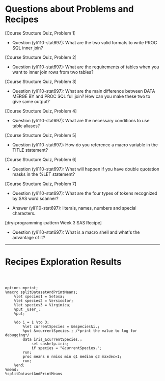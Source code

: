 
# Questions about Problems and Recipes



[Course Structure Quiz, Problem 1]
* Question (yli110-stat697): What are the two valid formats to write PROC SQL inner join?



[Course Structure Quiz, Problem 2]
* Question (yli110-stat697): What are the requirements of tables when you want to inner join rows from two tables?



[Course Structure Quiz, Problem 3]
* Question (yli110-stat697): What are the main difference between DATA MERGE BY and PROC SQL full join? How can you make these two to give same output?



[Course Structure Quiz, Problem 4]
* Question (yli110-stat697): What are the necessary conditions to use table aliases?



[Course Structure Quiz, Problem 5]
* Question (yli110-stat697): How do you reference a macro variable in the TITLE statement?



[Course Structure Quiz, Problem 6]
* Question (yli110-stat697): What will happen if you have double quotation masks in the %LET statement?



[Course Structure Quiz, Problem 7]
* Question (yli110-stat697): What are the four types of tokens recognized by SAS word scanner?
- Answer (yli110-stat697): literals, names, numbers and special characters.



[dry-programming-pattern Week 3 SAS Recipe]
* Question (yli110-stat697): What is a macro shell and what's the advantage of it?



***



# Recipes Exploration Results



```



options mprint;
%macro splitDatasetAndPrintMeans;
    %let species1 = Setosa;
    %let species2 = Versicolor;
    %let species3 = Virginica;
    %put _user_;
    %put;

    %do i = 1 %to 3;
        %let currentSpecies = &&species&i.;
        %put &=currentSpecies.; /*print the value to log for debugging*/
        data iris_&currentSpecies.;
            set sashelp.iris;
            if species = "&currentSpecies.";
        run;
        proc means n nmiss min q1 median q3 maxdec=1;
        run;
    %end;
%mend;
%splitDatasetAndPrintMeans



```













